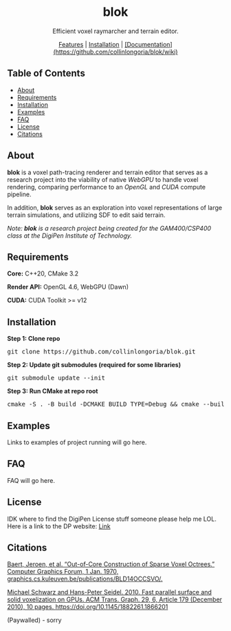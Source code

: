 <h1 align="center">blok</h1>
<p align="center">
    Efficient voxel raymarcher and terrain editor.
</p>

<p align="center">
    <a href="#features">Features</a>
    |
    <a href="#installation">Installation</a>
    |
    <a href="#wiki">[Documentation](https://github.com/collinlongoria/blok/wiki)</a>
</p>

## Table of Contents
- [About](#about)
- [Requirements](#requirements)
- [Installation](#installation)
- [Examples](#examples)
- [FAQ](#faq)
- [License](#license)
- [Citations](#citations)

## About
**blok** is a voxel path-tracing renderer and terrain editor that serves as a research project into the viability of native *WebGPU* to handle voxel rendering, comparing performance to an *OpenGL* and *CUDA* compute pipeline.

In addition, **blok** serves as an exploration into voxel representations of large terrain simulations, and utilizing SDF to edit said terrain.

*Note: **blok** is a research project being created for the GAM400/CSP400 class at the DigiPen Institute of Technology.*

## Requirements
<p><b>Core:</b> C++20, CMake 3.2</p>
<p><b>Render API:</b> OpenGL 4.6, WebGPU (Dawn)</p>
<p><b>CUDA:</b> CUDA Toolkit >= v12</p>

## Installation
**Step 1: Clone repo**
<pre>
git clone https://github.com/collinlongoria/blok.git
</pre>

**Step 2: Update git submodules (required for some libraries)**
<pre>
git submodule update --init
</pre>

**Step 3: Run CMake at repo root**
<pre>
cmake -S . -B build -DCMAKE_BUILD_TYPE=Debug && cmake --build build && ./build/Debug/bin/blok
</pre>

## Examples
Links to examples of project running will go here.

## FAQ
FAQ will go here.

## License
IDK where to find the DigiPen License stuff someone please help me LOL. Here is a link to the DP website: <a href="https://www.digipen.edu/student-portal/student-services/ip-policy#ip-policy" target=_blank>Link</a>

## Citations
<a href="https://graphics.cs.kuleuven.be/publications/BLD14OCCSVO/BLD14OCCSVO_paper.pdf" target="_blank">Baert, Jeroen, et al. “Out-of-Core Construction of Sparse Voxel Octrees.” Computer Graphics Forum, 1 Jan. 1970, graphics.cs.kuleuven.be/publications/BLD14OCCSVO/.</a>

<a href="https://dl.acm.org/doi/abs/10.1145/1882261.1866201" target="_blank">    Michael Schwarz and Hans-Peter Seidel. 2010. Fast parallel surface and solid voxelization on GPUs. ACM Trans. Graph. 29, 6, Article 179 (December 2010), 10 pages. https://doi.org/10.1145/1882261.1866201

</a>(Paywalled) -  sorry
